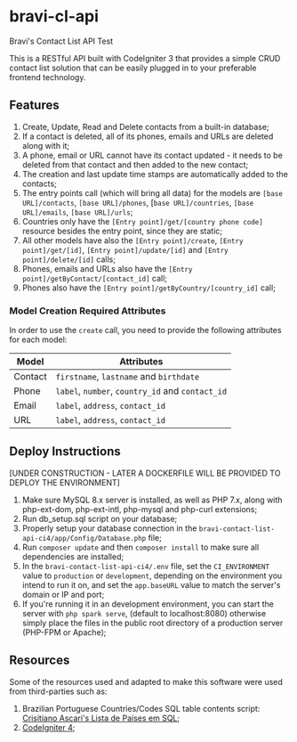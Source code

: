# bravi-cl-api
Bravi's Contact List API Test

This is a RESTful API built with CodeIgniter 3 that provides a simple CRUD contact list solution that can be easily plugged in to your preferable frontend technology.

## Features

1. Create, Update, Read and Delete contacts from a built-in database;
2. If a contact is deleted, all of its phones, emails and URLs are deleted along with it;
3. A phone, email or URL cannot have its contact updated - it needs to be deleted from that contact and then added to the new contact;
4. The creation and last update time stamps are automatically added to the contacts;
5. The entry points call (which will bring all data) for the models are `[base URL]/contacts`, `[base URL]/phones`, [`base URL]/countries`, `[base URL]/emails`, `[base URL]/urls`;
6. Countries only have the `[Entry point]/get/[country phone code]` resource besides the entry point, since they are static;
7. All other models have also the `[Entry point]/create`, `[Entry point]/get/[id]`, `[Entry point]/update/[id]` and `[Entry point]/delete/[id]` calls;
8. Phones, emails and URLs also have the `[Entry point]/getByContact/[contact_id]` call;
9. Phones also have the `[Entry point]/getByCountry/[country_id]` call;


### Model Creation Required Attributes

In order to use the `create` call, you need to provide the following attributes for each model:

| Model | Attributes |
|--|--|
| Contact | `firstname`, `lastname` and `birthdate` |
| Phone | `label`, `number`, `country_id` and `contact_id` |
| Email | `label`, `address`, `contact_id` |
| URL | `label`, `address`, `contact_id` |

## Deploy Instructions

[UNDER CONSTRUCTION - LATER A DOCKERFILE WILL BE PROVIDED TO DEPLOY THE ENVIRONMENT]

1. Make sure MySQL 8.x server is installed, as well as PHP 7.x, along with php-ext-dom, php-ext-intl, php-mysql and php-curl extensions;
2. Run db_setup.sql script on your database;
3. Properly setup your database connection in the `bravi-contact-list-api-ci4/app/Config/Database.php` file;
4. Run `composer update` and then `composer install` to make sure all dependencies are installed;
5. In the `bravi-contact-list-api-ci4/.env` file, set the `CI_ENVIRONMENT` value to `production` or `development`, depending on the environment you intend to run it on, and set the `app.baseURL` value to match the server's domain or IP and port;
6. If you're running it in an development environment, you can start the server with `php spark serve`, (default to localhost:8080) otherwise simply place the files in the public root directory of a production server (PHP-FPM or Apache);

## Resources

Some of the resources used and adapted to make this software were used from third-parties such as:

1. Brazilian Portuguese Countries/Codes SQL table contents script: [Crisitiano Ascari's Lista de Países em SQL](https://github.com/cristianoascari/lista-de-paises-em-sql);
2. [CodeIgniter 4](https://codeigniter.com/user_guide/index.html);